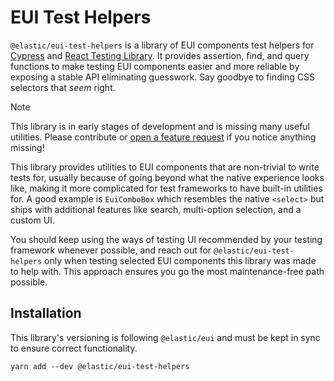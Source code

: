 # EUI Test Helpers

`@elastic/eui-test-helpers` is a library of EUI components test helpers for [Cypress](https://github.com/cypress-io/cypress) 
and [React Testing Library](https://github.com/testing-library/react-testing-library).
It provides assertion, find, and query functions to make testing EUI components easier and more reliable by exposing
a stable API eliminating guesswork. Say goodbye to finding CSS selectors that _seem_ right.

> [!NOTE]
> This library is in early stages of development and is missing many useful utilities. Please contribute or 
> [open a feature request](https://github.com/elastic/eui/issues/new?template=feature_request.md) if you notice 
> anything missing!

This library provides utilities to EUI components that are non-trivial to write tests for, usually because of going
beyond what the native experience looks like, making it more complicated for test frameworks
to have built-in utilities for. A good example is `EuiComboBox` which resembles the native `<select>` but ships with
additional features like search, multi-option selection, and a custom UI.

You should keep using the ways of testing UI recommended by your testing framework whenever possible, and reach out for
`@elastic/eui-test-helpers` only when testing selected EUI components this library was made to help with.
This approach ensures you go the most maintenance-free path possible.

## Installation

This library's versioning is following `@elastic/eui` and must be kept in sync to ensure correct functionality.

```shell
yarn add --dev @elastic/eui-test-helpers
```
